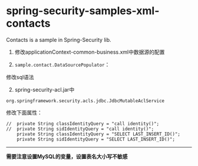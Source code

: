 # spring-security-samples-xml-contacts

Contacts is a sample in Spring-Security lib.

1. 修改applicationContext-common-business.xml中数据源的配置

2. `sample.contact.DataSourcePopulator`：

修改sql语法

2. spring-security-acl.jar中

`org.springframework.security.acls.jdbc.JdbcMutableAclService`
	
修改下面属性：

	//	private String classIdentityQuery = "call identity()";
	//	private String sidIdentityQuery = "call identity()";
		private String classIdentityQuery = "SELECT LAST_INSERT_ID()";
		private String sidIdentityQuery = "SELECT LAST_INSERT_ID()";


------


**需要注意设置MySQL的变量，设置表名大小写不敏感**